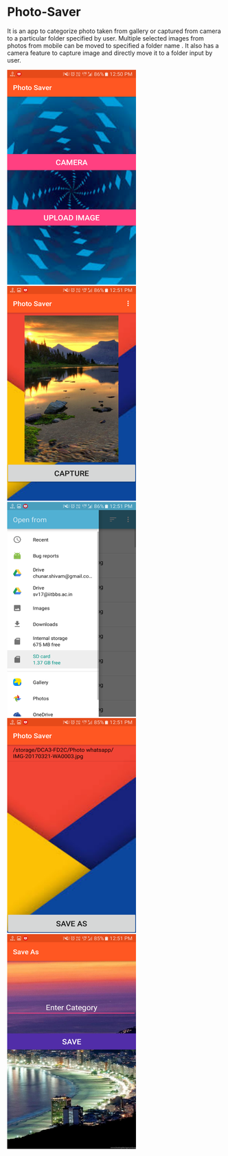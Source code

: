 # Photo-Saver
It is an app to categorize photo taken from gallery or captured from camera to a particular folder specified by user. Multiple selected images from photos from mobile can be moved to specified a folder name . It also has a camera feature to capture image and directly move it to a folder input   by user.

<img src="https://github.com/DeadKing007/Photo-Saver/blob/master/Screenshot_20180804-125058.png" alt="drawing" width="300" height="500"/>


<img src="https://github.com/DeadKing007/Photo-Saver/blob/master/Screenshot_20180804-125106.png" alt="drawing" width="300" height="500"/>

<img src="https://github.com/DeadKing007/Photo-Saver/blob/master/Screenshot_20180804-125113.png" alt="drawing" width="300" height="500"/>

<img src="https://github.com/DeadKing007/Photo-Saver/blob/master/Screenshot_20180804-125139.png" alt="drawing" width="300" height="500"/>

<img src="https://github.com/DeadKing007/Photo-Saver/blob/master/Screenshot_20180804-125146.png" alt="drawing" width="300" height="500"/>
